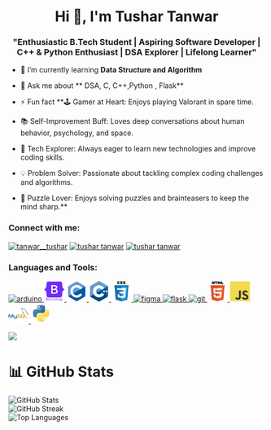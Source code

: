 <h1 align="center">Hi 👋, I'm Tushar Tanwar</h1>
<h3 align="center"> "Enthusiastic B.Tech Student | Aspiring Software Developer | C++ & Python Enthusiast | DSA Explorer | Lifelong Learner"</h3>



- 🌱 I’m currently learning **Data Structure and Algorithm**


- 💬 Ask me about ** DSA, C, C++,Python , Flask**

- ⚡ Fun fact **🕹️ Gamer at Heart: Enjoys playing Valorant in spare time.
- 📚 Self-Improvement Buff: Loves deep conversations about human behavior, psychology, and space.
- 🚀 Tech Explorer: Always eager to learn new technologies and improve coding skills.
- 💡 Problem Solver: Passionate about tackling complex coding challenges and algorithms.
-  🧩 Puzzle Lover: Enjoys solving puzzles and brainteasers to keep the mind sharp.**

<h3 align="left">Connect with me:</h3>
<p align="left">
<a href="https://instagram.com/tanwar__tushar" target="blank"><img align="center" src="https://raw.githubusercontent.com/rahuldkjain/github-profile-readme-generator/master/src/images/icons/Social/instagram.svg" alt="tanwar__tushar" height="30" width="40" /></a>
<a href="https://www.hackerrank.com/tushar tanwar" target="blank"><img align="center" src="https://raw.githubusercontent.com/rahuldkjain/github-profile-readme-generator/master/src/images/icons/Social/hackerrank.svg" alt="tushar tanwar" height="30" width="40" /></a>
<a href="https://www.leetcode.com/tushar tanwar" target="blank"><img align="center" src="https://raw.githubusercontent.com/rahuldkjain/github-profile-readme-generator/master/src/images/icons/Social/leet-code.svg" alt="tushar tanwar" height="30" width="40" /></a>
</p>

<h3 align="left">Languages and Tools:</h3>
<p align="left"> <a href="https://www.arduino.cc/" target="_blank" rel="noreferrer"> <img src="https://cdn.worldvectorlogo.com/logos/arduino-1.svg" alt="arduino" width="40" height="40"/> </a> <a href="https://getbootstrap.com" target="_blank" rel="noreferrer"> <img src="https://raw.githubusercontent.com/devicons/devicon/master/icons/bootstrap/bootstrap-plain-wordmark.svg" alt="bootstrap" width="40" height="40"/> </a> <a href="https://www.cprogramming.com/" target="_blank" rel="noreferrer"> <img src="https://raw.githubusercontent.com/devicons/devicon/master/icons/c/c-original.svg" alt="c" width="40" height="40"/> </a> <a href="https://www.w3schools.com/cpp/" target="_blank" rel="noreferrer"> <img src="https://raw.githubusercontent.com/devicons/devicon/master/icons/cplusplus/cplusplus-original.svg" alt="cplusplus" width="40" height="40"/> </a> <a href="https://www.w3schools.com/css/" target="_blank" rel="noreferrer"> <img src="https://raw.githubusercontent.com/devicons/devicon/master/icons/css3/css3-original-wordmark.svg" alt="css3" width="40" height="40"/> </a> <a href="https://www.figma.com/" target="_blank" rel="noreferrer"> <img src="https://www.vectorlogo.zone/logos/figma/figma-icon.svg" alt="figma" width="40" height="40"/> </a> <a href="https://flask.palletsprojects.com/" target="_blank" rel="noreferrer"> <img src="https://www.vectorlogo.zone/logos/pocoo_flask/pocoo_flask-icon.svg" alt="flask" width="40" height="40"/> </a> <a href="https://git-scm.com/" target="_blank" rel="noreferrer"> <img src="https://www.vectorlogo.zone/logos/git-scm/git-scm-icon.svg" alt="git" width="40" height="40"/> </a> <a href="https://www.w3.org/html/" target="_blank" rel="noreferrer"> <img src="https://raw.githubusercontent.com/devicons/devicon/master/icons/html5/html5-original-wordmark.svg" alt="html5" width="40" height="40"/> </a> <a href="https://developer.mozilla.org/en-US/docs/Web/JavaScript" target="_blank" rel="noreferrer"> <img src="https://raw.githubusercontent.com/devicons/devicon/master/icons/javascript/javascript-original.svg" alt="javascript" width="40" height="40"/> </a> <a href="https://www.mysql.com/" target="_blank" rel="noreferrer"> <img src="https://raw.githubusercontent.com/devicons/devicon/master/icons/mysql/mysql-original-wordmark.svg" alt="mysql" width="40" height="40"/> </a> <a href="https://www.python.org" target="_blank" rel="noreferrer"> <img src="https://raw.githubusercontent.com/devicons/devicon/master/icons/python/python-original.svg" alt="python" width="40" height="40"/> </a> </p>


![](https://komarev.com/ghpvc/?username=TRrajputDEV&color=green)




# 📊 GitHub Stats
![GitHub Stats](https://github-readme-stats.vercel.app/api?username=TRrajputDEV&theme=gotham&hide_border=false&include_all_commits=true&count_private=false)  
![GitHub Streak](https://github-readme-streak-stats.herokuapp.com/?user=TRrajputDEV&theme=gotham&hide_border=false)  
![Top Languages](https://github-readme-stats.vercel.app/api/top-langs/?username=TRrajputDEV&theme=gotham&hide_border=false&include_all_commits=true&count_private=false&layout=compact)
